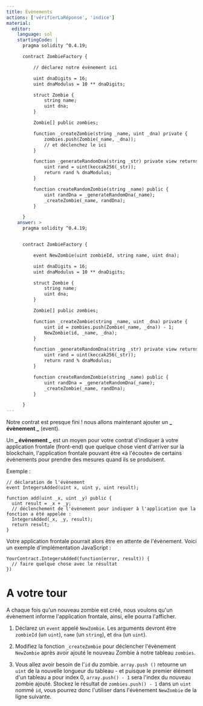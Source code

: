 ```yaml
---
title: Évènements
actions: ['vérifierLaRéponse', 'indice']
material:
  editor:
    language: sol
    startingCode: |
      pragma solidity ^0.4.19;

      contract ZombieFactory {

          // déclarez notre évènement ici

          uint dnaDigits = 16;
          uint dnaModulus = 10 ** dnaDigits;

          struct Zombie {
              string name;
              uint dna;
          }

          Zombie[] public zombies;

          function _createZombie(string _name, uint _dna) private {
              zombies.push(Zombie(_name, _dna));
              // et déclenchez le ici
          }

          function _generateRandomDna(string _str) private view returns (uint) {
              uint rand = uint(keccak256(_str));
              return rand % dnaModulus;
          }

          function createRandomZombie(string _name) public {
              uint randDna = _generateRandomDna(_name);
              _createZombie(_name, randDna);
          }

      }
    answer: >
      pragma solidity ^0.4.19;


      contract ZombieFactory {

          event NewZombie(uint zombieId, string name, uint dna);

          uint dnaDigits = 16;
          uint dnaModulus = 10 ** dnaDigits;

          struct Zombie {
              string name;
              uint dna;
          }

          Zombie[] public zombies;

          function _createZombie(string _name, uint _dna) private {
              uint id = zombies.push(Zombie(_name, _dna)) - 1;
              NewZombie(id, _name, _dna);
          }

          function _generateRandomDna(string _str) private view returns (uint) {
              uint rand = uint(keccak256(_str));
              return rand % dnaModulus;
          }

          function createRandomZombie(string _name) public {
              uint randDna = _generateRandomDna(_name);
              _createZombie(_name, randDna);
          }

      }
---
```


Notre contrat est presque fini ! nous allons maintenant ajouter un **_ évènement _** (event).

Un **_ évènement _** est un moyen pour votre contrat d'indiquer à votre application frontale (front-end) que quelque chose vient d'arriver sur la blockchain, l'application frontale pouvant être «à l'écoute» de certains événements pour prendre des mesures quand ils se produisent.

Exemple :

```
// déclaration de l'évènement
event IntegersAdded(uint x, uint y, uint result);

function add(uint _x, uint _y) public {
  uint result = _x + _y;
  // déclenchement de l'évènement pour indiquer à l'application que la fonction a été appelée :
  IntegersAdded(_x, _y, result);
  return result;
}
```

Votre application frontale pourrait alors être en attente de l'évènement. Voici un exemple d'implémentation JavaScript :

```
YourContract.IntegersAdded(function(error, result)) {
  // faire quelque chose avec le résultat
})
```

# A votre tour

A chaque fois qu'un nouveau zombie est créé, nous voulons qu'un évènement informe l'application frontale, ainsi, elle pourra l'afficher.

1. Déclarez un `event` appelé `NewZombie`. Les arguments devront être `zombieId` (un `uint`), `name` (un `string`), et `dna` (un `uint`).

2. Modifiez la fonction `_createZombie` pour déclencher l'évènement `NewZombie` après avoir ajouté le nouveau Zombie à notre tableau `zombies`.

3. Vous allez avoir besoin de l'`id` du zombie. `array.push ()` retourne un `uint` de la nouvelle longueur du tableau - et puisque le premier élément d'un tableau a pour index 0, `array.push() - 1` sera l'index du nouveau zombie ajouté. Stockez le résultat de `zombies.push() - 1` dans un `uint` nommé `id`, vous pourrez donc l'utiliser dans l'évènement `NewZombie` de la ligne suivante.
